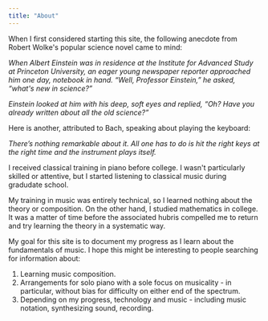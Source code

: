 ```yaml
---
title: "About"
---
```


When I first considered starting this site, the following anecdote from Robert Wolke's popular science novel came to mind:

<div class="media"><i>
<p>When Albert Einstein was in residence at the Institute for Advanced Study at Princeton University, an eager young newspaper reporter approached him one day, notebook in hand. “Well, Professor Einstein,” he asked, “what's new in science?”<p>
  
<p>Einstein looked at him with his deep, soft eyes and replied, “Oh? Have you already written about all the old science?”</p>
</i></div>

Here is another, attributed to Bach, speaking about playing the keyboard:

<div class="media"><i>
<p>There’s nothing remarkable about it. All one has to do is hit the right keys at the right time and the instrument plays itself.</p>
</i></div>

I received classical training in piano before college. I wasn't particularly skilled or attentive, but I started listening to classical music during gradudate school. 

My training in music was entirely technical, so I learned nothing about the theory or composition. On the other hand, I studied mathematics in college. It was a matter of time before the associated hubris compelled me to return and try learning the theory in a systematic way.

My goal for this site is to document my progress as I learn about the fundamentals of music. I hope this might be interesting to people searching for information about:

1. Learning music composition.
2. Arrangements for solo piano with a sole focus on musicality - in particular, without bias for difficulty on either end of the spectrum.
3. Depending on my progress, technology and music - including music notation, synthesizing sound, recording.
